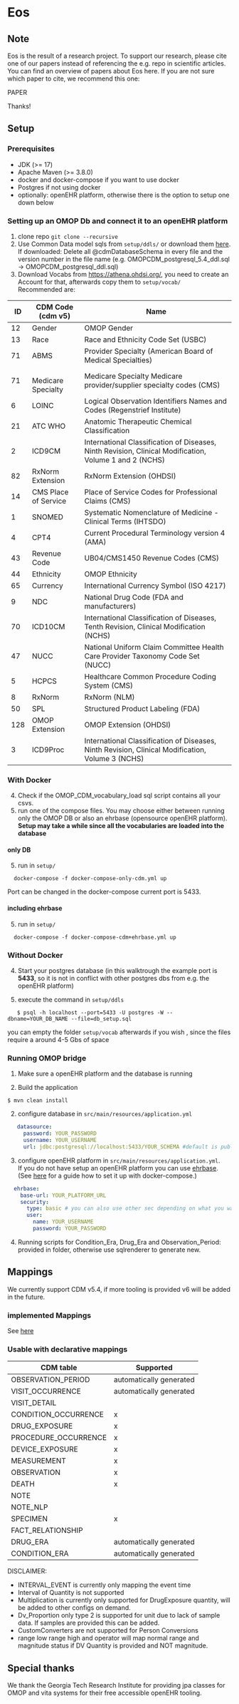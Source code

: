 Eos
====

Note
------

Eos is the result of a research project. To support our research, please cite one of our papers instead of referencing the e.g. repo in scientific articles. You can find an overview of papers about Eos here. If you are not sure which paper to cite, we recommend this one:

PAPER

Thanks!

## Setup

### Prerequisites

* JDK (>= 17)
* Apache Maven (>= 3.8.0)
* docker and docker-compose if you want to use docker
* Postgres if not using docker
* optionally: openEHR platform, otherwise there is the option to setup one down below

### Setting up an OMOP Db and connect it to an openEHR platform

1. clone repo `git clone --recursive`
2. Use Common Data model sqls from `setup/ddls/` or download
   them [here](https://github.com/OHDSI/CommonDataModel/tree/master/inst/ddl/5.4/postgresql). If downloaded: Delete all
   @cdmDatabaseSchema in every file and the version number in the file name (e.g. OMOPCDM_postgresql_5.4_ddl.sql ->  OMOPCDM_postgresql_ddl.sql)
3. Download Vocabs from https://athena.ohdsi.org/, you need to create an Account for that, afterwards copy them
   to `setup/vocab/`
   <br> Recommended are:

| ID  | CDM	Code (cdm v5)       | Name                                                                                                   |
|-----|-------------------------|--------------------------------------------------------------------------------------------------------|
| 12  | Gender                  | OMOP Gender                                                                                            |
| 13  | Race                    | Race and Ethnicity Code Set (USBC)                                                                     |
| 71  | ABMS                    | Provider Specialty (American Board of Medical Specialties)                                             |
| 71  | <br/>Medicare Specialty | Medicare Specialty	Medicare provider/supplier specialty codes (CMS)<br/>                               |
| 6   | LOINC                   | Logical Observation Identifiers Names and Codes (Regenstrief Institute)                                |
| 21  | ATC	WHO                 | Anatomic Therapeutic Chemical Classification                                                           |                                                   
| 2   | ICD9CM                  | International Classification of Diseases, Ninth Revision, Clinical Modification, Volume 1 and 2 (NCHS) |
| 82  | RxNorm Extension        | RxNorm Extension (OHDSI)                                                                               |                                          
| 14  | CMS Place of Service    | Place of Service Codes for Professional Claims (CMS)                                                   |                            
| 1   | SNOMED                  | Systematic Nomenclature of Medicine - Clinical Terms (IHTSDO)                                          |                             
| 4   | CPT4                    | Current Procedural Terminology version 4 (AMA)                                                         |                                       
| 43  | Revenue Code            | UB04/CMS1450 Revenue Codes (CMS)                                                                       |                          
| 44  | Ethnicity               | OMOP Ethnicity                                                                                         |                           
| 65  | Currency                | International Currency Symbol (ISO 4217)                                                               |                       
| 9   | NDC                     | National Drug Code (FDA and manufacturers)                                                             |                          
| 70  | ICD10CM                 | International Classification of Diseases, Tenth Revision, Clinical Modification (NCHS)                 |       
| 47  | NUCC                    | National Uniform Claim Committee Health Care Provider Taxonomy Code Set (NUCC)                         |                
| 5   | HCPCS                   | Healthcare Common Procedure Coding System (CMS)                                                        |           
| 8   | RxNorm                  | RxNorm (NLM)                                                                                           |          
| 50  | SPL                     | Structured Product Labeling (FDA)                                                                      |         
| 128 | OMOP Extension          | OMOP Extension (OHDSI)                                                                                 |    
| 3   | ICD9Proc                | International Classification of Diseases, Ninth Revision, Clinical Modification, Volume 3 (NCHS)       |

### With Docker
4. Check if the OMOP_CDM_vocabulary_load sql script contains all your csvs.
5. run one of the compose files.
   You may choose either between running only the OMOP DB or also an ehrbase (opensource openEHR platform). <br>
   **Setup may take a while since all the vocabularies are loaded into the database**
#### only DB
5. run in `setup/`
```shell script
  docker-compose -f docker-compose-only-cdm.yml up
```
Port can be changed in the docker-compose current port is 5433.

#### including ehrbase
5. run in `setup/`
```shell script
  docker-compose -f docker-compose-cdm+ehrbase.yml up
```

### Without Docker

4. Start your postgres database (in this walktrough the example port is **5433**, so it is not in conflict with other
   postgres dbs from e.g. the openEHR platform)

5. execute the command in `setup/ddls`

```shell script
   $ psql -h localhost --port=5433 -U postgres -W --dbname=YOUR_DB_NAME --file=db_setup.sql
   ```


you can empty the folder `setup/vocab` afterwards if you wish , since the files require a around 4-5 Gbs of space

### Running OMOP bridge

1. Make sure a openEHR platform and the database is running

2. Build the application

```shell script
$ mvn clean install
```

2. configure database in `src/main/resources/application.yml`

```yml
   datasource:
     password: YOUR_PASSWORD
     username: YOUR_USERNAME
     url: jdbc:postgresql://localhost:5433/YOUR_SCHEMA #default is public
```

3. configure openEHR platform in `src/main/resources/application.yml`. <br>
   If you do not have setup an openEHR platform you can use [ehrbase](https://github.com/ehrbase/ehrbase).
   (See [here](https://ehrbase.readthedocs.io/en/latest/03_development/04_docker_images/01_ehrbase/02_use_image/index.html#run-ehrbase-db-with-docker-compose)
   for a guide how to set it up with docker-compose.)

```yml
  ehrbase:
    base-url: YOUR_PLATFORM_URL
    security:
      type: basic # you can also use other sec depending on what you want
      user:
        name: YOUR_USERNAME
        password: YOUR_PASSWORD
```
4. Running scripts for Condition_Era, Drug_Era and Observation_Period:
   provided in folder, otherwise use sqlrenderer to generate new.

## Mappings
We currently support CDM v5.4, if more tooling is provided v6 will be added in the future.

### implemented Mappings
See [here](https://github.com/SevKohler/OMOCL)

### Usable with declarative mappings

| CDM table            | Supported               |
|----------------------|-------------------------|
| OBSERVATION_PERIOD   | automatically generated |
| VISIT_OCCURRENCE     | automatically generated |
| VISIT_DETAIL         |                         |
| CONDITION_OCCURRENCE | x                       | 
| DRUG_EXPOSURE        | x                       |
| PROCEDURE_OCCURRENCE | x                       |
| DEVICE_EXPOSURE      | x                       |
| MEASUREMENT          | x                       |
| OBSERVATION          | x                       |
| DEATH                | x                       | 
| NOTE                 |                         | 
| NOTE_NLP             |                         | 
| SPECIMEN             | x                       |
| FACT_RELATIONSHIP    |                         |
| DRUG_ERA             | automatically generated |
| CONDITION_ERA        | automatically generated |



DISCLAIMER:

- INTERVAL_EVENT is currently only mapping the event time
- Interval of Quantity is not supported
- Multiplication is currently only supported for DrugExposure quantity, will be added to other configs on demand.
- Dv_Proportion only type 2 is supported for unit due to lack of sample data. If samples are provided this can be added.
- CustomConverters are not supported for Person Conversions
- range low range high and operator will map normal range and magnitude status if DV Quantity is provided and NOT magnitude.

Special thanks
---
We thank the Georgia Tech Research Institute for providing jpa classes for OMOP and vita systems for their free accessible openEHR tooling.
